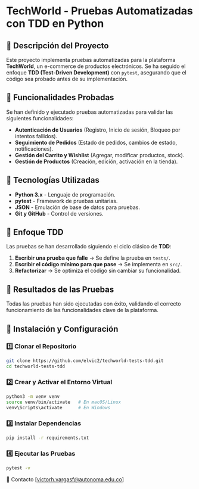 # TechWorld - Pruebas Automatizadas con TDD en Python

## 📌 Descripción del Proyecto  
Este proyecto implementa pruebas automatizadas para la plataforma **TechWorld**, un e-commerce de productos electrónicos. Se ha seguido el enfoque **TDD (Test-Driven Development)** con `pytest`, asegurando que el código sea probado antes de su implementación.

## 📌 Funcionalidades Probadas  
Se han definido y ejecutado pruebas automatizadas para validar las siguientes funcionalidades:  
- **Autenticación de Usuarios** (Registro, Inicio de sesión, Bloqueo por intentos fallidos).  
- **Seguimiento de Pedidos** (Estado de pedidos, cambios de estado, notificaciones).  
- **Gestión del Carrito y Wishlist** (Agregar, modificar productos, stock).  
- **Gestión de Productos** (Creación, edición, activación en la tienda).  

## 📌 Tecnologías Utilizadas  
- **Python 3.x** - Lenguaje de programación.  
- **pytest** - Framework de pruebas unitarias.  
- **JSON** - Emulación de base de datos para pruebas.  
- **Git y GitHub** - Control de versiones.  

## 📌 Enfoque TDD  
Las pruebas se han desarrollado siguiendo el ciclo clásico de **TDD**:  
1. **Escribir una prueba que falle** → Se define la prueba en `tests/`.  
2. **Escribir el código mínimo para que pase** → Se implementa en `src/`.  
3. **Refactorizar** → Se optimiza el código sin cambiar su funcionalidad.  

## 📌 Resultados de las Pruebas  
Todas las pruebas han sido ejecutadas con éxito, validando el correcto funcionamiento de las funcionalidades clave de la plataforma.  

## 📌 Instalación y Configuración  
### 1️⃣ **Clonar el Repositorio**  
```bash
git clone https://github.com/elvic2/techworld-tests-tdd.git
cd techworld-tests-tdd
```

### 2️⃣ **Crear y Activar el Entorno Virtual**
```bash
python3 -m venv venv
source venv/bin/activate   # En macOS/Linux
venv\Scripts\activate      # En Windows
```
### 3️⃣ **Instalar Dependencias**
```bash
pip install -r requirements.txt
```
### 4️⃣ **Ejecutar las Pruebas**
```bash
pytest -v
```
📌 Contacto
[victorh.vargasf@autonoma.edu.co]
